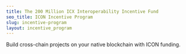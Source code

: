 ```yaml
---
title: The 200 Million ICX Interoperability Incentive Fund
seo_title: ICON Incentive Program
slug: incentive-program
layout: incentive_program
---
```


Build cross-chain projects on your native blockchain with ICON funding.